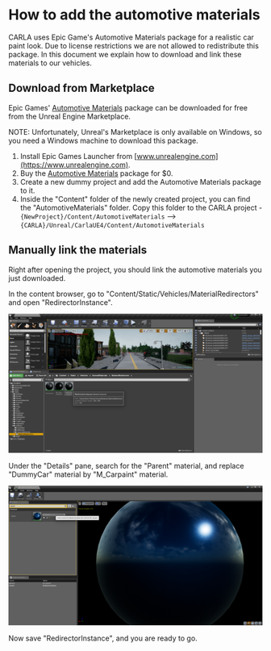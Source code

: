 How to add the automotive materials
===================================

CARLA uses Epic Game's Automotive Materials package for a realistic car paint
look. Due to license restrictions we are not allowed to redistribute this
package. In this document we explain how to download and link these materials to
our vehicles.

Download from Marketplace
-------------------------

Epic Games' [Automotive Materials][automatlink] package can be downloaded for
free from the Unreal Engine Marketplace.

NOTE: Unfortunately, Unreal's Marketplace is only available on Windows, so you
need a Windows machine to download this package.

  1. Install Epic Games Launcher from [www.unrealengine.com](https://www.unrealengine.com).
  2. Buy the [Automotive Materials][automatlink] package for $0.
  3. Create a new dummy project and add the Automotive Materials package to it.
  4. Inside the "Content" folder of the newly created project, you can find the "AutomotiveMaterials" folder. Copy this folder to the CARLA project
    - `{NewProject}/Content/AutomotiveMaterials` --> `{CARLA}/Unreal/CarlaUE4/Content/AutomotiveMaterials`

[automatlink]: https://www.unrealengine.com/marketplace/automotive-material-pack

Manually link the materials
---------------------------

Right after opening the project, you should link the automotive materials you
just downloaded.

In the content browser, go to "Content/Static/Vehicles/MaterialRedirectors" and
open "RedirectorInstance".

![Unreal Engine Screenshot 1](img/materials_screenshot_00.png)

Under the "Details" pane, search for the "Parent" material, and replace
"DummyCar" material by "M_Carpaint" material.

![Unreal Engine Screenshot 2](img/materials_screenshot_01.png)

Now save "RedirectorInstance", and you are ready to go.
